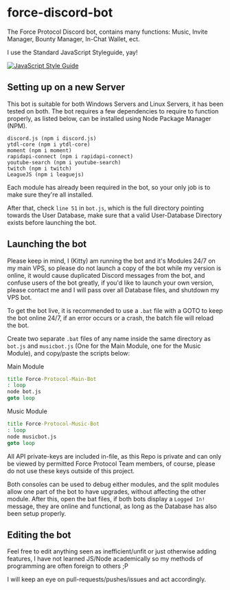# force-discord-bot
The Force Protocol Discord bot, contains many functions: Music, Invite Manager, Bounty Manager, In-Chat Wallet, ect.

I use the Standard JavaScript Styleguide, yay!

[![JavaScript Style Guide](https://cdn.rawgit.com/standard/standard/master/badge.svg)](https://github.com/standard/standard)


## Setting up on a new Server

This bot is suitable for both Windows Servers and Linux Servers, it has been tested on both.
The bot requires a few dependencies to require to function properly, as listed below, can be installed using Node Package Manager (NPM).
```
discord.js (npm i discord.js)
ytdl-core (npm i ytdl-core)
moment (npm i moment)
rapidapi-connect (npm i rapidapi-connect)
youtube-search (npm i youtube-search)
twitch (npm i twitch)
LeagueJS (npm i leaguejs)
```
Each module has already been required in the bot, so your only job is to make sure they're all installed.

After that, check `line 51` in `bot.js`, which is the full directory pointing towards the User Database, make sure that a valid User-Database Directory exists before launching the bot.

## Launching the bot

Please keep in mind, I (Kitty) am running the bot and it's Modules 24/7 on my main VPS, so please do not launch a copy of the bot while my version is online, it would cause duplicated Discord messages from the bot, and confuse users of the bot greatly, if you'd like to launch your own version, please contact me and I will pass over all Database files, and shutdown my VPS bot.

To get the bot live, it is recommended to use a `.bat` file with a GOTO to keep the bot online 24/7, if an error occurs or a crash, the batch file will reload the bot.

Create two separate `.bat` files of any name inside the same directory as `bot.js` and `musicbot.js` (One for the Main Module, one for the Music Module), and copy/paste the scripts below:

Main Module
```bat
title Force-Protocol-Main-Bot
: loop
node bot.js
goto loop
```

Music Module
```bat
title Force-Protocol-Music-Bot
: loop
node musicbot.js
goto loop
```
All API private-keys are included in-file, as this Repo is private and can only be viewed by permitted Force Protocol Team members, of course, please do not use these keys outside of this project.

Both consoles can be used to debug either modules, and the split modules allow one part of the bot to have upgrades, without affecting the other module.
After this, open the bat files, if both bots display a `Logged In!` message, they are online and functional, as long as the Database has also been setup properly.

## Editing the bot

Feel free to edit anything seen as inefficient/unfit or just otherwise adding features, I have not learned JS/Node academically so my methods of programming are often foreign to others ;P

I will keep an eye on pull-requests/pushes/issues and act accordingly.
